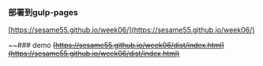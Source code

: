 ### 部署到gulp-pages
[https://sesame55.github.io/week06/](https://sesame55.github.io/week06/)

~~### demo
~~[https://sesame55.github.io/week06/dist/index.html](https://sesame55.github.io/week06/dist/index.html)~~

